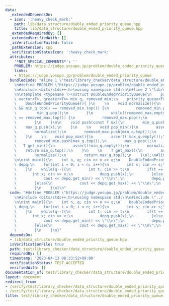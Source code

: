 ```yaml
---
data:
  _extendedDependsOn:
  - icon: ':heavy_check_mark:'
    path: lib/data_structure/double_ended_priority_queue.hpp
    title: lib/data_structure/double_ended_priority_queue.hpp
  _extendedRequiredBy: []
  _extendedVerifiedWith: []
  _isVerificationFailed: false
  _pathExtension: cpp
  _verificationStatusIcon: ':heavy_check_mark:'
  attributes:
    '*NOT_SPECIAL_COMMENTS*': ''
    PROBLEM: https://judge.yosupo.jp/problem/double_ended_priority_queue
    links:
    - https://judge.yosupo.jp/problem/double_ended_priority_queue
  bundledCode: "#line 1 \"test/library_checker/data_structure/double_ended_priority_queue.test.cpp\"\
    \n#define PROBLEM \"https://judge.yosupo.jp/problem/double_ended_priority_queue\"\
    \n#include <bits/stdc++.h>\nusing namespace std;\n\n#line 2 \"lib/data_structure/double_ended_priority_queue.hpp\"\
    \n\ntemplate <typename T>\nstruct DoubleEndedPriorityQueue{\n    priority_queue<T,\
    \ vector<T>, greater<T>> min_q, removed_min;\n    priority_queue<T> max_q, removed_max;\n\
    \    DoubleEndedPriorityQueue(){ }\n    \n    void normalize(){\n        while(!removed_min.empty()\
    \ && min_q.top() == removed_min.top()) {\n            removed_min.pop();\n   \
    \         min_q.pop();\n        }\n        while(!removed_max.empty() && max_q.top()\
    \ == removed_max.top()) {\n            removed_max.pop();\n            max_q.pop();\n\
    \        }\n    }\n\n    void push(const T &x){\n        min_q.push(x);\n    \
    \    max_q.push(x);\n    }\n    \n    void pop_min(){\n        assert(!min_q.empty());\n\
    \        normalize();\n        removed_max.push(min_q.top());\n        min_q.pop();\n\
    \    }\n    \n    void pop_max(){\n        assert(!max_q.empty());\n        normalize();\n\
    \        removed_min.push(max_q.top());\n        max_q.pop();\n    }\n    \n \
    \   T get_min(){\n        assert(!min_q.empty());\n        normalize();\n    \
    \    return min_q.top();\n    }\n    \n    T get_max(){\n        assert(!max_q.empty());\n\
    \        normalize();\n        return max_q.top();\n    }\n};\n#line 6 \"test/library_checker/data_structure/double_ended_priority_queue.test.cpp\"\
    \n\nint main(){\n    int n, q; cin >> n >> q;\n    DoubleEndedPriorityQueue<int>\
    \ depq;\n    for(int i = 0; i < n; i++){\n        int s; cin >> s;\n        depq.push(s);\n\
    \    }\n    while(q--){\n        int t; cin >> t;\n        if(t == 0){\n     \
    \       int x; cin >> x;\n            depq.push(x);\n        }else if(t == 1){\n\
    \            cout << depq.get_min() << \"\\n\";\n            depq.pop_min();\n\
    \        }else{\n            cout << depq.get_max() << \"\\n\";\n            depq.pop_max();\n\
    \        }\n    }\n}\n"
  code: "#define PROBLEM \"https://judge.yosupo.jp/problem/double_ended_priority_queue\"\
    \n#include <bits/stdc++.h>\nusing namespace std;\n\n#include \"../../../lib/data_structure/double_ended_priority_queue.hpp\"\
    \n\nint main(){\n    int n, q; cin >> n >> q;\n    DoubleEndedPriorityQueue<int>\
    \ depq;\n    for(int i = 0; i < n; i++){\n        int s; cin >> s;\n        depq.push(s);\n\
    \    }\n    while(q--){\n        int t; cin >> t;\n        if(t == 0){\n     \
    \       int x; cin >> x;\n            depq.push(x);\n        }else if(t == 1){\n\
    \            cout << depq.get_min() << \"\\n\";\n            depq.pop_min();\n\
    \        }else{\n            cout << depq.get_max() << \"\\n\";\n            depq.pop_max();\n\
    \        }\n    }\n}"
  dependsOn:
  - lib/data_structure/double_ended_priority_queue.hpp
  isVerificationFile: true
  path: test/library_checker/data_structure/double_ended_priority_queue.test.cpp
  requiredBy: []
  timestamp: '2023-04-13 08:33:52+09:00'
  verificationStatus: TEST_ACCEPTED
  verifiedWith: []
documentation_of: test/library_checker/data_structure/double_ended_priority_queue.test.cpp
layout: document
redirect_from:
- /verify/test/library_checker/data_structure/double_ended_priority_queue.test.cpp
- /verify/test/library_checker/data_structure/double_ended_priority_queue.test.cpp.html
title: test/library_checker/data_structure/double_ended_priority_queue.test.cpp
---
```

